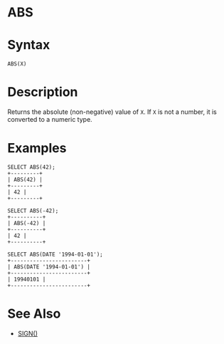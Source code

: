 # ABS

#

# Syntax

```
ABS(X)
```

#

# Description

Returns the absolute (non-negative) value of `X`. If `X` is not a number, it is converted to a numeric type.

#

# Examples

```
SELECT ABS(42);
+---------+
| ABS(42) |
+---------+
| 42 |
+---------+

SELECT ABS(-42);
+----------+
| ABS(-42) |
+----------+
| 42 |
+----------+

SELECT ABS(DATE '1994-01-01');
+------------------------+
| ABS(DATE '1994-01-01') |
+------------------------+
| 19940101 |
+------------------------+
```

#

# See Also

* [SIGN()](../../../../../server-usage/programming-customizing-mariadb/programmatic-compound-statements/signal.md)